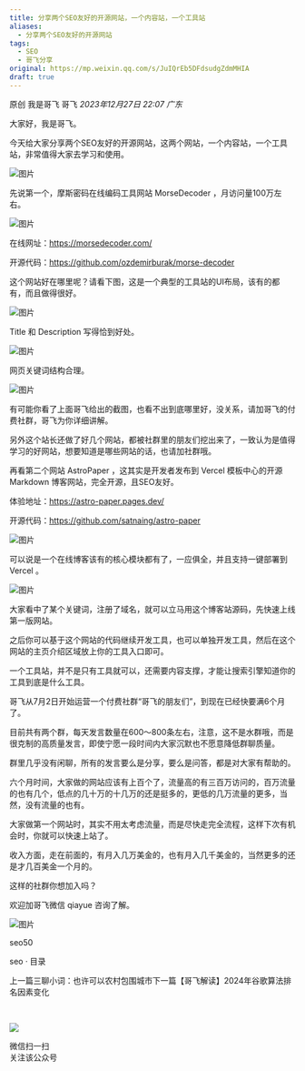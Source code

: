 ```yaml
---
title: 分享两个SEO友好的开源网站，一个内容站，一个工具站
aliases:
  - 分享两个SEO友好的开源网站
tags:
  - SEO
  - 哥飞分享
original: https://mp.weixin.qq.com/s/JuIQrEb5DFdsudgZdmMHIA
draft: true
---
```



原创 我是哥飞 哥飞 _2023年12月27日 22:07_ _广东_

大家好，我是哥飞。  

今天给大家分享两个SEO友好的开源网站，这两个网站，一个内容站，一个工具站，非常值得大家去学习和使用。

![图片](https://mmbiz.qpic.cn/sz_mmbiz_png/LBrX00GQeicv3miarEJqmZS5j9lgXdjPq0AJS1G53WjAEV7rKcNSfM3Xw8Mk2OOKhYAZ1gvPicWJAdEwiagKFe0ibuA/640?wx_fmt=png&from=appmsg&tp=webp&wxfrom=5&wx_lazy=1&wx_co=1)

先说第一个，摩斯密码在线编码工具网站 MorseDecoder ，月访问量100万左右。

![图片](https://mmbiz.qpic.cn/sz_mmbiz_png/LBrX00GQeicv3miarEJqmZS5j9lgXdjPq0Bg2tZpzpjuNyfia7rf0Ie1KlD4IZAUIicP2diccibA6CWvea7aPLia8kstA/640?wx_fmt=png&from=appmsg&tp=webp&wxfrom=5&wx_lazy=1&wx_co=1)

在线网址：https://morsedecoder.com/

开源代码：https://github.com/ozdemirburak/morse-decoder

这个网站好在哪里呢？请看下图，这是一个典型的工具站的UI布局，该有的都有，而且做得很好。  

![图片](https://mmbiz.qpic.cn/sz_mmbiz_png/LBrX00GQeicv3miarEJqmZS5j9lgXdjPq0vIZx0ZUIus6hpA3gLMSbkP3MicWoqgBUexMlvrTa1t4ZapS1ODnKs3w/640?wx_fmt=png&from=appmsg&tp=webp&wxfrom=5&wx_lazy=1&wx_co=1)

Title 和 Description 写得恰到好处。

![图片](https://mmbiz.qpic.cn/sz_mmbiz_png/LBrX00GQeicv3miarEJqmZS5j9lgXdjPq0cw8KSP2HpZt0xibW1XKzDiajwwosaFgBYiaBGgWXQ5kgeQAtIx6JsNChQ/640?wx_fmt=png&from=appmsg&tp=webp&wxfrom=5&wx_lazy=1&wx_co=1)

网页关键词结构合理。  

![图片](https://mmbiz.qpic.cn/sz_mmbiz_png/LBrX00GQeicv3miarEJqmZS5j9lgXdjPq02arTGiblxKpwIU88z6n0O9v4eA3MnJ2AdImmP2adFQ2V4FyScpicCfYg/640?wx_fmt=png&from=appmsg&tp=webp&wxfrom=5&wx_lazy=1&wx_co=1)

有可能你看了上面哥飞给出的截图，也看不出到底哪里好，没关系，请加哥飞的付费社群，哥飞为你详细讲解。  

另外这个站长还做了好几个网站，都被社群里的朋友们挖出来了，一致认为是值得学习的好网站，想要知道是哪些网站的话，也请加社群哦。  

再看第二个网站 AstroPaper ，这其实是开发者发布到 Vercel 模板中心的开源 Markdown 博客网站，完全开源，且SEO友好。  

体验地址：https://astro-paper.pages.dev/

开源代码：https://github.com/satnaing/astro-paper

![图片](https://mmbiz.qpic.cn/sz_mmbiz_png/LBrX00GQeicv3miarEJqmZS5j9lgXdjPq0TWibibQGB0cXsvy56luoAkZuOsPEgdqvSWVXlXmH8WrNEicaOM6j2ckJg/640?wx_fmt=png&from=appmsg&tp=webp&wxfrom=5&wx_lazy=1&wx_co=1)

可以说是一个在线博客该有的核心模块都有了，一应俱全，并且支持一键部署到 Vercel 。  

![图片](https://mmbiz.qpic.cn/sz_mmbiz_png/LBrX00GQeicv3miarEJqmZS5j9lgXdjPq0ATq4ceCjpazVWwjmb8tARwGj3GNtbfwKVa48HprPKb9I2xcptDUviaA/640?wx_fmt=png&from=appmsg&tp=webp&wxfrom=5&wx_lazy=1&wx_co=1)

大家看中了某个关键词，注册了域名，就可以立马用这个博客站源码，先快速上线第一版网站。  

之后你可以基于这个网站的代码继续开发工具，也可以单独开发工具，然后在这个网站的主页介绍区域放上你的工具入口即可。  

一个工具站，并不是只有工具就可以，还需要内容支撑，才能让搜索引擎知道你的工具到底是什么工具。  

哥飞从7月2日开始运营一个付费社群“哥飞的朋友们”，到现在已经快要满6个月了。  

目前共有两个群，每天发言数量在600～800条左右，注意，这不是水群哦，而是很克制的高质量发言，即使宁愿一段时间内大家沉默也不愿意降低群聊质量。  

群里几乎没有闲聊，所有的发言要么是分享，要么是问答，都是对大家有帮助的。  

六个月时间，大家做的网站应该有上百个了，流量高的有三百万访问的，百万流量的也有几个，低点的几十万的十几万的还是挺多的，更低的几万流量的更多，当然，没有流量的也有。  

大家做第一个网站时，其实不用太考虑流量，而是尽快走完全流程，这样下次有机会时，你就可以快速上站了。  

收入方面，走在前面的，有月入几万美金的，也有月入几千美金的，当然更多的还是才几百美金一个月的。  

这样的社群你想加入吗？  

欢迎加哥飞微信 qiayue 咨询了解。

![图片](https://mmbiz.qpic.cn/sz_mmbiz_png/LBrX00GQeicsG8Pro6O9Hu75bIIiafZVPs3qlYeaNNJ1BpqNplEGgibL5m1bcq8a1N1rzoI5lia8aJjtHfgiaAADJJQ/640?wx_fmt=png&tp=webp&wxfrom=5&wx_lazy=1&wx_co=1)

  

seo50

seo · 目录

上一篇三聊小词：也许可以农村包围城市下一篇【哥飞解读】2024年谷歌算法排名因素变化

​

![](https://mp.weixin.qq.com/mp/qrcode?scene=10000004&size=102&__biz=MjM5OTIzMzYyMA==&mid=2650081651&idx=1&sn=9a4dcbe78f02e545668b41586acd4693&send_time=)

微信扫一扫  
关注该公众号